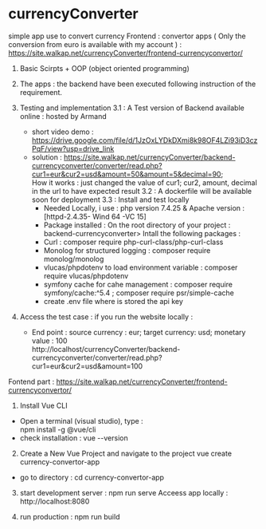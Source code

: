 # currencyConverter
simple app use to convert currency
Frontend : convertor apps ( Only the conversion from euro is available with my account ) : 
https://site.walkap.net/currencyConverter/frontend-currencyconvertor/

1) Basic  Scirpts + OOP (object oriented programming) 
2) The apps : the backend have been executed following instruction of the requirement. 
3) Testing and implementation 
    3.1 : A Test version of Backend available online : hosted by Armand 
    - short video demo : https://drive.google.com/file/d/1JzOxLYDkDXmi8k98OF4LZi93iD3czPqF/view?usp=drive_link
    - solution : https://site.walkap.net/currencyConverter/backend-currencyconverter/converter/read.php?cur1=eur&cur2=usd&amount=50&amount=5&decimal=90;  
    How it works : just changed the value of cur1; cur2, amount, decimal in the url to have expected result
    3.2 : A dockerfile will be available soon for deployment
    3.3 : Install and test locally 
      * Needed  Locally, i use : php version  7.4.25 & Apache version : [httpd-2.4.35- Wind 64 -VC 15]  
      * Package installed : On the root directory of your project : backend-currencyconverter>
      Intall the following packages : 
      - Curl :  composer require php-curl-class/php-curl-class
      - Monolog for structured logging : composer require monolog/monolog      
      - vlucas/phpdotenv to load environment variable : composer require vlucas/phpdotenv
      - symfony cache for cahe management : composer require symfony/cache:^5.4 ; composer require psr/simple-cache 
      - create .env file where is stored the api key

4) Access the test case :
if you run the website locally : 
      - End point : source currency : eur; target currency: usd; monetary value : 100  
      http://localhost/currencyConverter/backend-currencyconverter/converter/read.php?cur1=eur&cur2=usd&amount=100
	  
	  
Fontend part : 
https://site.walkap.net/currencyConverter/frontend-currencyconvertor/
1) Install Vue CLI
*  Open a terminal (visual studio), type :  
    npm install -g @vue/cli  
* check installation : 
   vue --version
   
2) Create a New Vue Project and navigate to the project 
   vue create currency-convertor-app
* go to directory :  cd  currency-convertor-app

3) start development server : 
   npm run serve
Acceess app locally :  http://localhost:8080

4) run production : npm run build 
 
